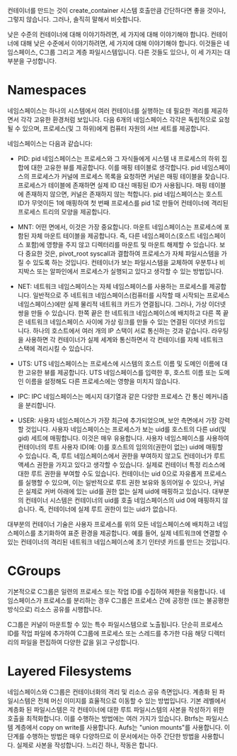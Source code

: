 컨테이너를 만드는 것이 create_container 시스템 호출만큼 간단하다면 좋을 것이나, 그렇지 않습니다. 그러나, 솔직히 말해서 비슷합니다.

낮은 수준의 컨테이너에 대해 이야기하려면, 세 가지에 대해 이야기해야 합니다. 컨테이너에 대해 낮은 수준에서 이야기하려면, 세 가지에 대해 이야기해야 합니다. 이것들은 네임스페이스, C그룹 그리고 계층 파일시스템입니다. 다른 것들도 있으나, 이 세 가지는 대부분을 구성합니다.

# **Namespaces**
네임스페이스는 하나의 시스템에서 여러 컨테이너를 실행하는 데 필요한 격리를 제공하면서 각각 고유한 환경처럼 보입니다. 다음 6개의 네임스페이스 각각은 독립적으로 요청될 수 있으며, 프로세스(및 그 하위)에게 컴퓨터 자원의 서브 세트를 제공합니다.

네임스페이스는 다음과 같습니다:

- PID: pid 네임스페이스는 프로세스와 그 자식들에게 시스템 내 프로세스의 하위 집합에 대한 고유한 뷰를 제공합니다. 이를 매핑 테이블로 생각합니다. pid 네임스페이스의 프로세스가 커널에 프로세스 목록을 요청하면 커널은 매핑 테이블을 찾습니다. 프로세스가 테이블에 존재하면 실제 ID 대신 매핑된 ID가 사용됩니다. 매핑 테이블에 존재하지 않으면, 커널은 존재하지 않는 척합니다. pid 네임스페이스는 호스트 ID가 무엇이든 1에 매핑하여 첫 번째 프로세스를 pid 1로 만들어 컨테이너에 격리된 프로세스 트리의 모양을 제공합니다.

- MNT: 어떤 면에서, 이것은 가장 중요합니다. 마운트 네임스페이스는 프로세스에 포함된 자체 마운트 테이블을 제공합니다. 즉, 다른 네임스페이스(호스트 네임스페이스 포함)에 영향을 주지 않고 디렉터리를 마운트 및 마운트 해제할 수 있습니다. 보다 중요한 것은, pivot_root syscall과 결합하여 프로세스가 자체 파일시스템을 가질 수 있도록 하는 것입니다. 컨테이너가 보는 파일시스템을 교체하여 우분투나 비지박스 또는 알파인에서 프로세스가 실행되고 있다고 생각할 수 있는 방법입니다.

- NET: 네트워크 네임스페이스는 자체 네임스페이스를 사용하는 프로세스를 제공합니다. 일반적으로 주 네트워크 네임스페이스(컴퓨터를 시작할 때 시작되는 프로세스 네임스페이스)에만 실제 물리적 네트워크 카드가 연결됩니다. 그러나, 가상 이더넷 쌍을 만들 수 있습니다. 한쪽 끝은 한 네트워크 네임스페이스에 배치하고 다른 쪽 끝은 네트워크 네임스페이스 사이에 가상 링크를 만들 수 있는 연결된 이더넷 카드입니다. 하나의 호스트에서 여러 개의 IP 스택이 서로 통신하는 것과 같습니다. 라우팅을 사용하면 각 컨테이너가 실제 세계와 통신하면서 각 컨테이너를 자체 네트워크 스택에 격리시킬 수 있습니다.

- UTS: UTS 네임스페이스는 프로세스에 시스템의 호스트 이름 및 도메인 이름에 대한 고유한 뷰를 제공합니다. UTS 네임스페이스를 입력한 후, 호스트 이름 또는 도메인 이름을 설정해도 다른 프로세스에는 영향을 미치지 않습니다.

- IPC: IPC 네임스페이스는 메시지 대기열과 같은 다양한 프로세스 간 통신 메커니즘을 분리합니다.

- USER: 사용자 네임스페이스가 가장 최근에 추가되었으며, 보안 측면에서 가장 강력할 것입니다. 사용자 네임스페이스는 프로세스가 보는 uid를 호스트의 다른 uid(및 gid) 세트에 매핑합니다. 이것은 매우 유용합니다. 사용자 네임스페이스를 사용하여 컨테이너의 루트 사용자 ID(예: 0)를 호스트의 임의의(권한이 없는) uid에 매핑할 수 있습니다. 즉, 루트 네임스페이스에서 권한을 부여하지 않고도 컨테이너가 루트 액세스 권한을 가지고 있다고 생각할 수 있습니다. 실제로 컨테이너 특정 리소스에 대한 루트 권한을 부여할 수도 있습니다. 컨테이너는 uid 0으로 자유롭게 프로세스를 실행할 수 있으며, 이는 일반적으로 루트 권한 보유와 동의어일 수 있으나, 커널은 실제로 커버 아래에 있는 uid를 권한 없는 실제 uid에 매핑하고 있습니다. 대부분의 컨테이너 시스템은 컨테이너의 uid를 호출 네임스페이스의 uid 0에 매핑하지 않습니다. 즉, 컨테이너에 실제 루트 권한이 있는 uid가 없습니다.

대부분의 컨테이너 기술은 사용자 프로세스를 위의 모든 네임스페이스에 배치하고 네임스페이스를 초기화하여 표준 환경을 제공합니다. 예를 들어, 실제 네트워크에 연결할 수 있는 컨테이너의 격리된 네트워크 네임스페이스에 초기 인터넷 카드를 만드는 것입니다.

# **CGroups**
기본적으로 C그룹은 일련의 프로세스 또는 작업 ID를 수집하여 제한을 적용합니다. 네임스페이스가 프로세스를 분리하는 경우 C그룹은 프로세스 간에 공정한 (또는 불공평한 방식으로) 리소스 공유를 시행합니다.

C그룹은 커널이 마운트할 수 있는 특수 파일시스템으로 노출됩니다. 단순히 프로세스 ID를 작업 파일에 추가하여 C그룹에 프로세스 또는 스레드를 추가한 다음 해당 디렉터리의 파일을 편집하여 다양한 값을 읽고 구성합니다.

# **Layered Filesystems**
네임스페이스와 C그룹은 컨테이너화의 격리 및 리소스 공유 측면입니다. 계층화 된 파일시스템은 전체 머신 이미지를 효율적으로 이동할 수 있는 방법입니다. 기본 레벨에서 계층화 된 파일시스템은 각 컨테이너에 대한 루트 파일시스템의 사본을 작성하기 위한 호출을 최적화합니다. 이를 수행하는 방법에는 여러 가지가 있습니다. Btrfs는 파일시스템 계층에서 copy on write를 사용합니다. Aufs는 "union mounts"를 사용합니다. 이 단계를 수행하는 방법은 매우 다양하므로 이 문서에서는 아주 간단한 방법을 사용합니다. 실제로 사본을 작성합니다. 느리긴 하나, 작동은 합니다.